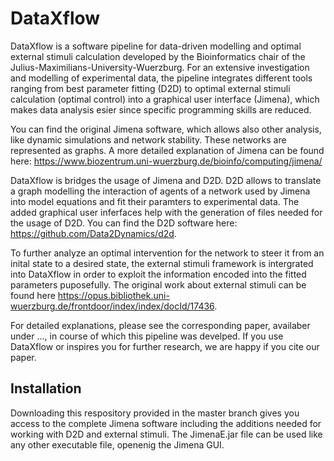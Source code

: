 # DataXflow
DataXflow is a software pipeline for data-driven modelling and optimal external stimuli calculation developed by the Bioinformatics chair of the Julius-Maximilians-University-Wuerzburg. 
For an extensive investigation and modelling of experimental data, the pipeline integrates different tools ranging from best parameter fitting (D2D) to optimal external stimuli calculation (optimal control) into a graphical user interface (Jimena), which makes data analysis esier since specific programming skills are reduced. 

You can find the original Jimena software, which allows also other analysis, like dynamic simulations and network stability. These networks are represented as graphs. A more detailed explanation of Jimena can be found here:
https://www.biozentrum.uni-wuerzburg.de/bioinfo/computing/jimena/

DataXflow is bridges the usage of Jimena and D2D.
D2D allows to translate a graph modelling the interaction of agents of a network used by Jimena into model equations and fit their paramters to experimental data.
The added graphical user inferfaces help with the generation of files needed for the usage of D2D. 
You can find the D2D software here: https://github.com/Data2Dynamics/d2d.

To further analyze an optimal intervention for the network to steer it from an inital state to a desired state, the external stimuli framework is intergrated into DataXflow in order to exploit the information encoded into the fitted parameters puposefully. The original work about external stimuli can be found here https://opus.bibliothek.uni-wuerzburg.de/frontdoor/index/index/docId/17436.

For detailed explanations, please see the corresponding paper, availaber under ..., in course of which this pipeline was develped. If you use DataXflow or inspires you for further research, we are happy if you cite our paper.

## Installation
Downloading this respository provided in the master branch gives you access to the complete Jimena software 
including the additions needed for working with D2D and external stimuli. The JimenaE.jar file can be used like any other executable file, openenig the Jimena GUI.
